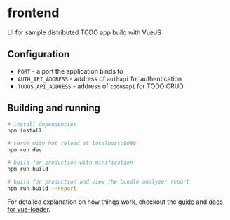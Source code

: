 # frontend

UI for sample distributed TODO app build with VueJS

## Configuration
- `PORT` - a port the application binds to 
- `AUTH_API_ADDRESS` - address of `authapi` for authentication
- `TODOS_API_ADDRESS` - address of `todosapi` for TODO CRUD

## Building and running

``` bash
# install dependencies
npm install

# serve with hot reload at localhost:8080
npm run dev

# build for production with minification
npm run build

# build for production and view the bundle analyzer report
npm run build --report
```

For detailed explanation on how things work, checkout the [guide](http://vuejs-templates.github.io/webpack/) and [docs for vue-loader](http://vuejs.github.io/vue-loader).
